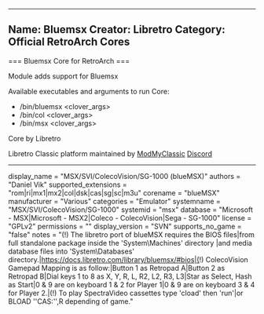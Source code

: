 -----------------------
Name: Bluemsx
Creator: Libretro
Category: Official RetroArch Cores
-----------------------

=== Bluemsx Core for RetroArch ===

Module adds support for Bluemsx

Available executables and arguments to run Core:
- /bin/bluemsx <rom> <clover_args>
- /bin/col <rom> <clover_args>
- /bin/msx <rom> <clover_args>

Core by Libretro

Libretro Classic platform maintained by [ModMyClassic](https://modmyclassic.com) [Discord](https://discordapp.com/invite/8gygsrw)

-----------------------

display_name = "MSX/SVI/ColecoVision/SG-1000 (blueMSX)"
authors = "Daniel Vik"
supported_extensions = "rom|ri|mx1|mx2|col|dsk|cas|sg|sc|m3u"
corename = "blueMSX"
manufacturer = "Various"
categories = "Emulator"
systemname = "MSX/SVI/ColecoVision/SG-1000"
systemid = "msx"
database = "Microsoft - MSX|Microsoft - MSX2|Coleco - ColecoVision|Sega - SG-1000"
license = "GPLv2"
permissions = ""
display_version = "SVN"
supports_no_game = "false"
notes = "(!) The libretro port of blueMSX requires the BIOS files|from full standalone package inside the 'System\Machines' directory |and media database files into 'System\Databases' directory.|https://docs.libretro.com/library/bluemsx/#bios|(!) ColecoVision Gamepad Mapping is as follow:|Button 1 as Retropad A|Button 2 as Retropad B|Dial keys 1 to 8 as X, Y, R, L, R2, L2, R3, L3|Star as Select, Hash as Start|0 & 9 are on keyboard 1 & 2 for Player 1|0 & 9 are on keyboard 3 & 4 for Player 2.|(!) To play SpectraVideo cassettes type 'cload' then 'run'|or BLOAD ''CAS:'',R depending of game."
